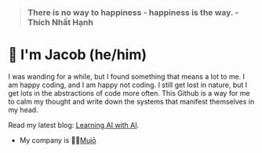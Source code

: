 > ### There is no way to happiness - happiness is the way. - Thích Nhất Hạnh


# 🎒 I'm Jacob (he/him)

I was wanding for a while, but I found something that means a lot to me. I am happy coding, and I am happy not coding. I still get lost in nature, but I get lots in the abstractions of code more often. This Github is a way for me to calm my thought and write down the systems that manifest themselves in my head.

Read my latest blog: [Learning AI with AI](https://jcbl.ws/learning-tensorflow-with-copilot-ai/).

* My company is 🧘‍♂️[Mujō](https://github.com/mujo-code)
